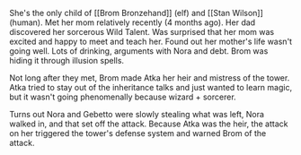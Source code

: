 She's the only child of [[Brom Bronzehand]] (elf) and [[Stan Wilson]] (human). Met her mom relatively recently (4 months ago). Her dad discovered her sorcerous Wild Talent. Was surprised that her mom was excited and happy to meet and teach her. Found out her mother's life wasn't going well. Lots of drinking, arguments with Nora and debt. Brom was hiding it through illusion spells.

Not long after they met, Brom made Atka her heir and mistress of the tower. Atka tried to stay out of the inheritance talks and just wanted to learn magic, but it wasn't going phenomenally because wizard + sorcerer.

Turns out Nora and Gebetto were slowly stealing what was left, Nora walked in, and that set off the attack. Because Atka was the heir, the attack on her triggered the tower's defense system and warned Brom of the attack.
